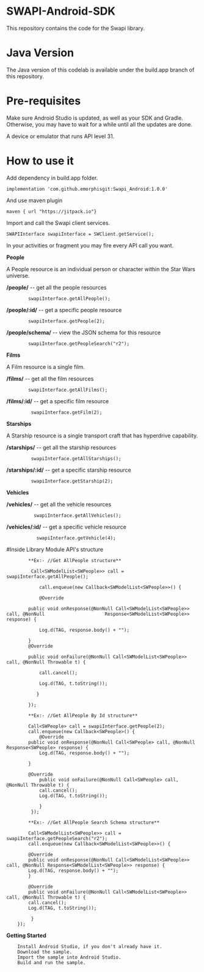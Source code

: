 # SWAPI-Android-SDK

This repository contains the code for the Swapi library.

# Java Version

The Java version of this codelab is available under the build.app branch of this repository.

# Pre-requisites

Make sure Android Studio is updated, as well as your SDK and Gradle. Otherwise, you may have to wait for a while until all the updates are done.

A device or emulator that runs API level 31.

# How to use it

Add dependency in build.app folder.

    implementation 'com.github.emorphisgit:Swapi_Android:1.0.0'

And use maven plugin 

    maven { url "https://jitpack.io"}


Import and call the Swapi client services.

    SWAPIInterface swapiInterface = SWClient.getService();

In your activities or fragment you may fire every API call you want.

**People**

A People resource is an individual person or character within the Star Wars universe.

**/people/** -- get all the people resources

            swapiInterface.getAllPeople();

**/people/:id/** -- get a specific people resource

            swapiInterface.getPeople(2);

**/people/schema/** -- view the JSON schema for this resource

		    swapiInterface.getPeopleSearch("r2");

**Films**


A Film resource is a single film.

**/films/** -- get all the film resources

		    swapiInterface.getAllFilms();

**/films/:id/** -- get a specific film resource

             swapiInterface.getFilm(2);

**Starships**


A Starship resource is a single transport craft that has hyperdrive capability.

**/starships/** -- get all the starship resources

             swapiInterface.getAllStarships();

**/starships/:id/** -- get a specific starship resource

             swapiInterface.getStarship(2);

**Vehicles**


**/vehicles/** -- get all the vehicle resources

              swapiInterface.getAllVehicles();

**/vehicles/:id/** -- get a specific vehicle resource

               swapiInterface.getVehicle(4);

#Inside Library Module API's structure

            **Ex:- //Get AllPeople structure**
        
             Call<SWModelList<SWPeople>> call = swapiInterface.getAllPeople(); 

                call.enqueue(new Callback<SWModelList<SWPeople>>() { 

                @Override 

            public void onResponse(@NonNull Call<SWModelList<SWPeople>> call, @NonNull        	            Response<SWModelList<SWPeople>> response) { 

                Log.d(TAG, response.body() + ""); 

            } 
            @Override 

            public void onFailure(@NonNull Call<SWModelList<SWPeople>> call, @NonNull Throwable t) { 

                call.cancel(); 

                Log.d(TAG, t.toString()); 

               } 

            });
            
            **Ex:- //Get AllPeople By Id structure**

            Call<SWPeople> call = swapiInterface.getPeople(2); 
            call.enqueue(new Callback<SWPeople>() { 
                @Override 
            public void onResponse(@NonNull Call<SWPeople> call, @NonNull Response<SWPeople> response) { 
                Log.d(TAG, response.body() + ""); 
        
            } 
 
            @Override 
                public void onFailure(@NonNull Call<SWPeople> call, @NonNull Throwable t) { 
                call.cancel(); 
                Log.d(TAG, t.toString()); 
        
                } 
             });
             
            **Ex:- //Get AllPeople Search Schema structure**
            
            Call<SWModelList<SWPeople>> call = swapiInterface.getPeopleSearch("r2");
            call.enqueue(new Callback<SWModelList<SWPeople>>() { 
            
            @Override 
            public void onResponse(@NonNull Call<SWModelList<SWPeople>> call, @NonNull Response<SWModelList<SWPeople>> response) { 
            Log.d(TAG, response.body() + ""); 
            } 
 
            @Override 
            public void onFailure(@NonNull Call<SWModelList<SWPeople>> call, @NonNull Throwable t) { 
            call.cancel(); 
            Log.d(TAG, t.toString()); 

             } 
        });   


**Getting Started**

        Install Android Studio, if you don't already have it. 
        Download the sample. 
        Import the sample into Android Studio. 
        Build and run the sample. 